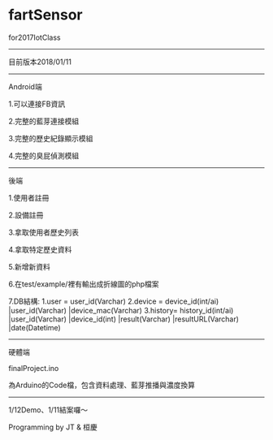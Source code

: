 # fartSensor
for2017IotClass

----------

目前版本2018/01/11

----------

Android端

1.可以連接FB資訊

2.完整的藍芽連接模組

3.完整的歷史紀錄顯示模組

4.完整的臭屁偵測模組

----------

後端

1.使用者註冊

2.設備註冊

3.拿取使用者歷史列表

4.拿取特定歷史資料

5.新增新資料

6.在test/example/裡有輸出成折線圖的php檔案

7.DB結構:
			1.user	 = 	user_id(Varchar)
			2.device = 	device_id(int/ai)	|user_id(Varchar)	|device_mac(Varchar)
			3.history=	history_id(int/ai)	|user_id(Varchar)	|device_id(int)		|result(Varchar)	|resultURL(Varchar)	|date(Datetime)

----------

硬體端

finalProject.ino

為Arduino的Code檔，包含資料處理、藍芽推播與濃度換算

----------

1/12Demo、1/11結案囉～

Programming by JT & 桓慶
